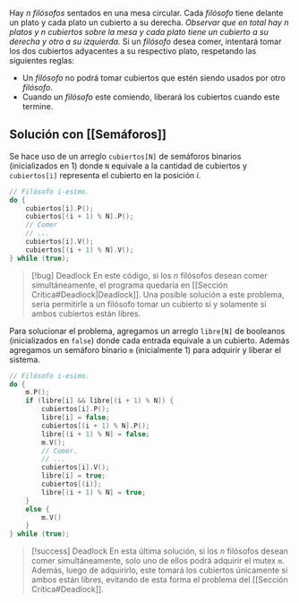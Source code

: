 Hay $n$ *filósofos* sentados en una mesa circular. Cada *filósofo* tiene delante un plato y cada plato un cubierto a su derecha. *Observar que en total hay $n$ platos y $n$ cubiertos sobre la mesa y cada plato tiene un cubierto a su derecha y otro a su izquierda.*
Si un *filósofo* desea comer, intentará tomar los dos cubiertos adyacentes a su respectivo plato, respetando las siguientes reglas:
- Un *filósofo* no podrá tomar cubiertos que estén siendo usados por otro *filósofo*.
- Cuando un *filósofo* este comiendo, liberará los cubiertos cuando este termine.

## Solución con [[Semáforos]]
Se hace uso de un arreglo `cubiertos[N]` de semáforos binarios (inicializados en 1) donde `N` equivale a la cantidad de cubiertos y  `cubiertos[i]` representa el cubierto en la posición $i$.

```c
// Filósofo i-esimo.
do {
	cubiertos[i].P();
	cubiertos[(i + 1) % N].P();
	// Comer
	// ...
	cubiertos[i].V();
	cubiertos[(i + 1) % N].V();
} while (true);
```

>[!bug] Deadlock
>En este código, si los $n$ filósofos desean comer simultáneamente, el programa quedaría en [[Sección Crítica#Deadlock|Deadlock]]. Una posible solución a este problema, seria permitirle a un filósofo tomar un cubierto si y solamente si ambos cubiertos están libres.

Para solucionar el problema, agregamos un arreglo `libre[N]` de booleanos (inicializados en `false`) donde cada entrada equivale a un cubierto. Además agregamos un semáforo binario `m` (inicialmente 1) para adquirir y liberar el sistema.

```c
// Filósofo i-esimo.
do {
    m.P();
    if (libre[i] && libre[(i + 1) % N]) {
	    cubiertos[i].P();
	    libre[i] = false;
	    cubiertos[(i + 1) % N].P();
	    libre[(i + 1) % N] = false;
		m.V();
	    // Comer.
	    // ...
	    cubiertos[i].V();
	    libre[i] = true;
	    cubiertos[(i)];
	    libre[(i + 1) % N] = true;
    }
    else {
	    m.V()
	}
} while (true);
```

>[!success] Deadlock
>En esta última solución, si los $n$ filósofos desean comer simultáneamente, solo uno de ellos podrá adquirir el mutex `m`. Además, luego de adquirirlo, este tomará los cubiertos únicamente si ambos están libres, evitando de esta forma el problema del [[Sección Crítica#Deadlock]].


